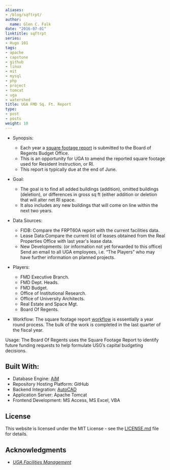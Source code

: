 ```yaml
---
aliases:
- /blog/sqftrpt/
author:
  name: Glen C. Falk
date: "2016-07-01"
linktitle: sqftrpt
series:
- Hugo 101
tags:
- apache
- capstone
- github
- linux
- mit
- mysql
- php
- project
- tomcat
- uga
- watershed
title: UGA FMD Sq. Ft. Report
type:
- post
- posts
weight: 10
---
```


- Synopsis: 
  - Each year a [square footage report](https://glenfalk.rbind.io/UGaFMD_FI_SqFtRpt.pdf) is submitted to the Board of Regents Budget Office.
  - This is an opportunity for UGA to amend the reported square footage used for Resident Instruction, or RI.
  - This report is typically due at the end of June.

- Goal:
  - The goal is to find all added buildings (addition), omitted buildings (deletion), or differences in gross sq ft (either addition or deletion that will alter net RI space.
  - It also includes any new buildings that will come on line within the next two years.

- Data Sources:
  - FIDB: Compare the FRPT60A report with the current facilities data.
  - Lease Data:Compare the current list of leases obtained from the Real Properties Office with last year's lease data.
  - New Developments: (or information not yet forwarded to this office) Send an email to all UGA employees, i.e. “The Players” who may have further information on planned projects.

- Players:
  - FMD Executive Branch.
  - FMD Dept. Heads.
  - FMD Budget.
  - Office of Institutional Research.
  - Office of University Architects.
  - Real Estate and Space Mgt.
  - Board Of Regents.

- Workflow: The square footage report [workflow](https://glencfalk.rbind.io/UGaFMD_FI_SqFtWorkflow.pdf) is essentially a year round process. The bulk of the work is completed in the last quarter of the fiscal year.

Usage: The Board Of Regents uses the Square Footage Report to identify future funding requests to help formulate USG’s capital budgeting decisions.

## Built With:

- Database Engine: [AiM](https://www.assetworks.com/iwms/facility-management-software/)
- Repository Hosting Platform: GitHub
- Backend Integration: [AutoCAD](https://www.autodesk.com/products/autocad/overview)
- Application Server: Apache Tomcat
- Frontend Development: MS Access, MS Excel, VBA

## License

This website is licensed under the MIT License - see the [LICENSE.md](/LICENSE) file for details.

## Acknowledgments

- [*UGA Facilities Management*](https://www.fmd.uga.edu/)
